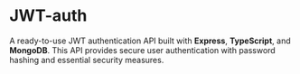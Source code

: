# JWT-auth

A ready-to-use JWT authentication API built with **Express**, **TypeScript**, and **MongoDB**. This API provides secure user authentication with password hashing and essential security measures.
